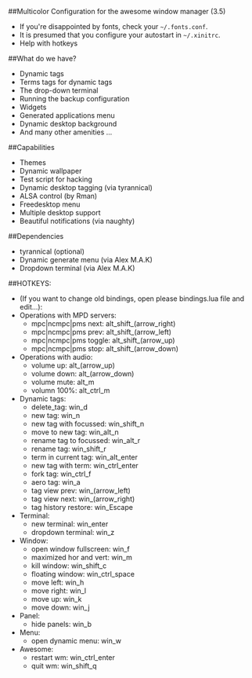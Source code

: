 ##Multicolor Configuration for the awesome window manager (3.5)
* If you're disappointed by fonts, check your `~/.fonts.conf`. 
* It is presumed that you configure your autostart in `~/.xinitrc`.
* Help with hotkeys <F1>

##What do we have?
* Dynamic tags
* Terms tags for dynamic tags
* The drop-down terminal
* Running the backup configuration
* Widgets
* Generated applications menu
* Dynamic desktop background
* And many other amenities ...
 
##Capabilities
* Themes
* Dynamic wallpaper
* Test script for hacking
* Dynamic desktop tagging (via tyrannical)
* ALSA control (by Rman)
* Freedesktop menu
* Multiple desktop support
* Beautiful notifications (via naughty)

##Dependencies
* tyrannical (optional)
* Dynamic generate menu (via Alex M.A.K)
* Dropdown terminal (via Alex M.A.K)

##HOTKEYS:
* (If you want to change old bindings, open please bindings.lua file and edit...):
* Operations with MPD servers:
	* mpc|ncmpc|pms next:     alt_shift_(arrow_right)
	* mpc|ncmpc|pms prev:     alt_shift_(arrow_left)
	* mpc|ncmpc|pms toggle:   alt_shift_(arrow_up)
	* mpc|ncmpc|pms stop:     alt_shift_(arrow_down)
* Operations with audio:
	* volume up:              alt_(arrow_up)
	* volume down:            alt_(arrow_down)
	* volume mute:            alt_m
	* volumn 100%:            alt_ctrl_m
* Dynamic tags:
	* delete_tag:             win_d
	* new tag:                win_n
	* new tag with focussed:  win_shift_n
	* move to new tag:        win_alt_n
	* rename tag to focussed: win_alt_r
	* rename tag:             win_shift_r
	* term in current  tag:   win_alt_enter
	* new tag with term:      win_ctrl_enter
	* fork tag:               win_ctrl_f
	* aero tag:               win_a
	* tag view prev:          win_(arrow_left)
	* tag view next:          win_(arrow_right)
	* tag history restore:    win_Escape
* Terminal:
	* new terminal:           win_enter
	* dropdown terminal:      win_z
* Window:
	* open window fullscreen: win_f
	* maximized hor and vert: win_m
	* kill window:            win_shift_c
	* floating window:        win_ctrl_space
	* move left:              win_h 
    * move right:             win_l
    * move up:                win_k 
    * move down:              win_j
* Panel:
	* hide panels:            win_b
* Menu:
	* open dynamic menu:      win_w
* Awesome:
	* restart wm:             win_ctrl_enter
	* quit wm:                win_shift_q